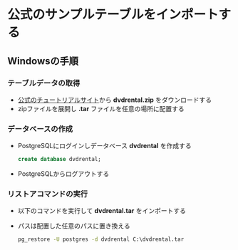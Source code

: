 # 公式のサンプルテーブルをインポートする

## Windowsの手順

### テーブルデータの取得

* [公式のチュートリアルサイト](https://www.postgresqltutorial.com/postgresql-sample-database/)から **dvdrental.zip** をダウンロードする
* zipファイルを展開し **.tar** ファイルを任意の場所に配置する

### データベースの作成

* PostgreSQLにログインしデータベース **dvdrental** を作成する

  ```sql
  create database dvdrental;
  ```
* PostgreSQLからログアウトする

### リストアコマンドの実行

* 以下のコマンドを実行して **dvdrental.tar** をインポートする
* パスは配置した任意のパスに置き換える

  ```bat
  pg_restore -U postgres -d dvdrental C:\dvdrental.tar
  ```
